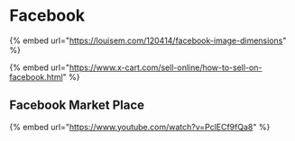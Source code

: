 # Facebook

{% embed url="https://louisem.com/120414/facebook-image-dimensions" %}

{% embed url="https://www.x-cart.com/sell-online/how-to-sell-on-facebook.html" %}

## Facebook Market Place

{% embed url="https://www.youtube.com/watch?v=PclECf9fQa8" %}




